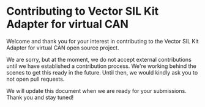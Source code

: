 # Contributing to Vector SIL Kit Adapter for virtual CAN

Welcome and thank you for your interest in contributing to the Vector SIL Kit Adapter for virtual CAN
open source project.

We are sorry, but at the moment, we do not accept external contributions until
we have established a contribution process. We're working behind the scenes to
get this ready in the future. Until then, we would kindly ask you to not open pull
requests.

We will update this document when we are ready for your submissions.
Thank you and stay tuned!
